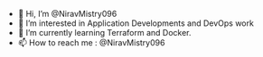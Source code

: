 - 👋 Hi, I’m @NiravMistry096
- 👀 I’m interested in Application Developments and DevOps work
- 🌱 I’m currently learning Terraform and Docker.
- 📫 How to reach me : @NiravMistry096

